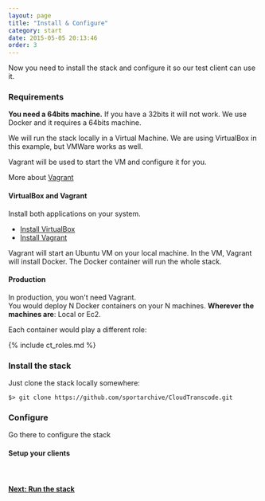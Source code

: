 ```yaml
---
layout: page
title: "Install & Configure"
category: start
date: 2015-05-05 20:13:46
order: 3
---
```


Now you need to install the stack and configure it so our test client can use it.

### Requirements

<b>You need a 64bits machine.</b> If you have a 32bits it will not work. We use Docker and it requires a 64bits machine.

We will run the stack locally in a Virtual Machine.
We are using VirtualBox in this example, but VMWare works as well. 

Vagrant will be used to start the VM and configure it for you.

More about [Vagrant](https://docs.vagrantup.com/v2/installation/index.html)

#### VirtualBox and Vagrant

Install both applications on your system.

   - [Install VirtualBox](https://www.virtualbox.org/wiki/Downloads) 
   - [Install Vagrant](http://www.vagrantup.com/downloads) 

Vagrant will start an Ubuntu VM on your local machine. In the VM, Vagrant will install Docker. The Docker container will run the whole stack.

#### Production
In production, you won't need Vagrant.
<br>You would deploy N Docker containers on your N machines. <b>Wherever the machines are</b>: Local or Ec2.

Each container would play a different role:

{% include ct_roles.md %}

### Install the stack

Just clone the stack locally somewhere:

    $> git clone https://github.com/sportarchive/CloudTranscode.git

### Configure

Go there to configure the stack

#### Setup your clients

<br>

<p>
<h4><a href="#">Next: Run the stack</a></h4>
</p>
